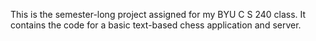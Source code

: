 This is the semester-long project assigned for my BYU C S 240 class. It contains the code for a basic text-based chess application and server.
